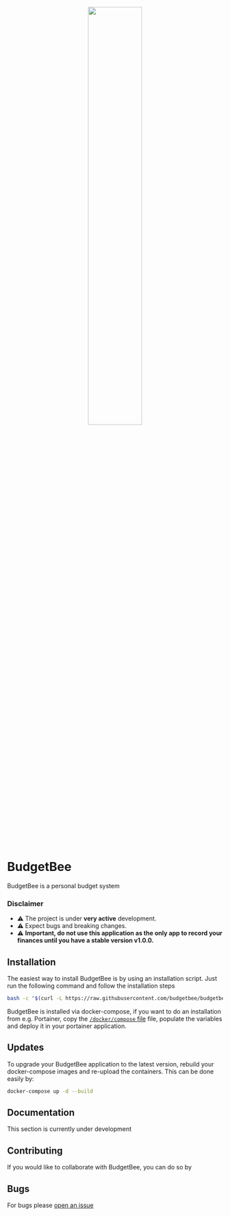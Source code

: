 <p align="center">
<img src="https://github.com/budgetbee/budgetbee/raw/main/web/assets/images/logo.png" width="50%" />
</p>

# BudgetBee

BudgetBee is a personal budget system

### Disclaimer

- ⚠️ The project is under **very active** development.
- ⚠️ Expect bugs and breaking changes.
- ⚠️ **Important, do not use this application as the only app to record your finances until you have a stable version v1.0.0.**


## Installation
The easiest way to install BudgetBee is by using an installation script. Just run the following command and follow the installation steps

```bash
bash -c "$(curl -L https://raw.githubusercontent.com/budgetbee/budgetbee/main/install.sh)"
```

BudgetBee is installed via docker-compose, if you want to do an installation from e.g. Portainer, copy the [`/docker/compose` file](https://github.com/budgetbee/budgetbee/tree/main/docker/docker-compose) file, populate the variables and deploy it in your portainer application.

## Updates

To upgrade your BudgetBee application to the latest version, rebuild your docker-compose images and re-upload the containers.
This can be done easily by:
```bash
docker-compose up -d --build
```

## Documentation

This section is currently under development

## Contributing

If you would like to collaborate with BudgetBee, you can do so by

## Bugs

For bugs please [open an issue](https://github.com/budgetbee/budgetbee/issues)